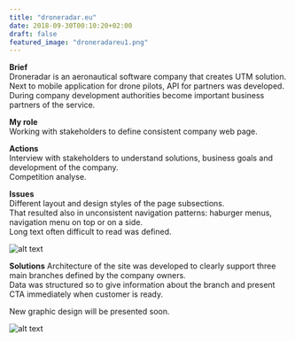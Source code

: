 ```yaml
---
title: "droneradar.eu"
date: 2018-09-30T00:10:20+02:00
draft: false
featured_image: "droneradareu1.png"
---
```


**Brief** <br>
Droneradar is an aeronautical software company that creates UTM solution.<br>
Next to mobile application for drone pilots, API for partners was developed. During company development authorities become important business partners of the service.<br>

**My role** <br>
Working with stakeholders to define consistent company web page.<br>

**Actions**<br>
Interview with stakeholders to understand solutions, business goals and development of the company.<br>
Competition analyse. <br> 

**Issues**<br>
Different layout and design styles of the page subsections.<br>
That resulted also in unconsistent navigation patterns: haburger menus, navigation menu on top or on a side.<br>
Long text often difficult to read was defined. <br>

![alt text](/images/work/droneradareu2.png)<br>

**Solutions**
Architecture of the site was developed to clearly support three main branches defined by the company owners. <br>
Data was structured so to give information about the branch and present CTA immediately when customer is ready.  <br>

New graphic design will be presented soon.

![alt text](/images/work/droneradareu1.png)<br>






 


